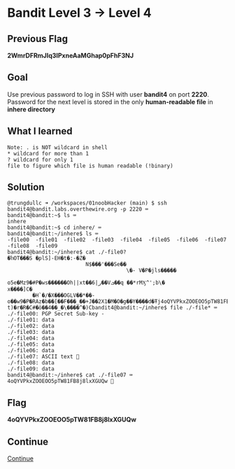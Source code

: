 # Bandit Level 3 → Level 4

## Previous Flag
<b>2WmrDFRmJIq3IPxneAaMGhap0pFhF3NJ</b>

## Goal
Use previous password to log in SSH with user <b>bandit4</b> on port <b>2220</b>.  Password for the next level is stored in the only <b>human-readable file</b> in <b>inhere directory</b>

## What I learned
```
Note: . is NOT wildcard in shell
* wildcard for more than 1
? wildcard for only 1
file to figure which file is human readable (!binary)
```

## Solution
```
@trungdullc ➜ /workspaces/01noobHacker (main) $ ssh bandit4@bandit.labs.overthewire.org -p 2220 ⌨️
bandit4@bandit:~$ ls ⌨️
inhere
bandit4@bandit:~$ cd inhere/ ⌨️
bandit4@bandit:~/inhere$ ls ⌨️
-file00  -file01  -file02  -file03  -file04  -file05  -file06  -file07  -file08  -file09
bandit4@bandit:~/inhere$ cat ./-file0?
�ŉOT���S �plS]-EH�t�:-�Z�
                         N$���'���Se��
                                      \�- V�P�jls�����
                                                      o5e�Mz9�#P�ws������Oh||xt��6|ر��Vܒ��q ��*rMӼ^';b\�
x����]C�
        �H`�/�X���OGLV��*��-o��w9�P�RAz�b��[��F���_��+J��2X1�M�O�g��Y����d�Ŧj4oQYVPkxZOOEOO5pTW81FB8j8lxXGUQw
t)�r�R�C#�ӧ��4��_�\����^�)Cbandit4@bandit:~/inhere$ file ./-file* ⌨️
./-file00: PGP Secret Sub-key -
./-file01: data
./-file02: data
./-file03: data
./-file04: data
./-file05: data
./-file06: data
./-file07: ASCII text 👀
./-file08: data
./-file09: data
bandit4@bandit:~/inhere$ cat ./-file07 ⌨️
4oQYVPkxZOOEOO5pTW81FB8j8lxXGUQw 🔐
```

## Flag
<b>4oQYVPkxZOOEOO5pTW81FB8j8lxXGUQw</b>

## Continue
[Continue](/overthewire/0405.md)